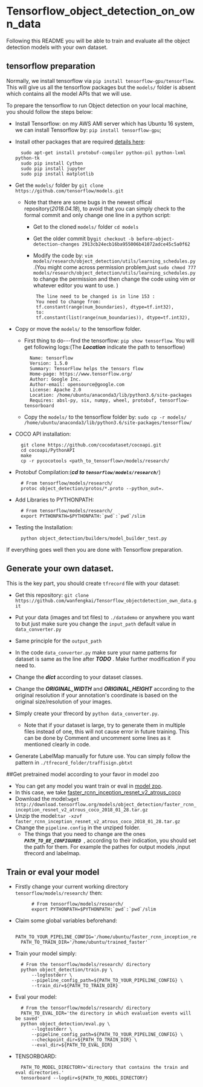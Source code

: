 # Tensorflow\_object\_detection\_on\_own\_data

Following this README you will be able to train and evaluate all the object detection models with your own dataset.


## tensorflow preparation
Normally, we install tensorflow via ```pip install tensorflow-gpu/tensorflow```. This will give us all the tensorflow packages but the ```models/``` folder is absent which contains all the model APIs that we will use.

To prepare the tensorflow to run Object detection on your local machine, you should follow the steps below:

* Install Tensorflow: on my AWS AMI server which has Ubuntu 16 system, we can install Tensorflow by: ```pip install tensorflow-gpu```;

* Install other packages that are required [details here](https://github.com/tensorflow/models/blob/master/research/object_detection/g3doc/installation.md): 

		sudo apt-get install protobuf-compiler python-pil python-lxml python-tk
		sudo pip install Cython
		sudo pip install jupyter
		sudo pip install matplotlib

* Get the ```models/``` folder by ```git clone https://github.com/tensorflow/models.git```
	* Note that there are some bugs in the newest offical repository(_2018.04.18_), to avoid that you can simply check to the formal commit and only change one line in a python script:
		*  Get to the cloned ```models/``` folder ```cd models```
		*  Get the older commit by```git checkout -b before-object-detection-changes 2913cb24ecb16ba955006b41072adce45c5a0f62```
		*  Modify the code by: ```vim models/research/object_detection/utils/learning_schedules.py```.(You might come across permission problem,just ```sudo chmod 777 models/research/object_detection/utils/learning_schedules.py``` to change the permission and then change the code using vim or whatever editor you want to use. )
		
				The line need to be changed is in line 153 :
				You need to change from: 
				tf.constant(range(num_boundaries), dtype=tf.int32),
				to:
				tf.constant(list(range(num_boundaries)), dtype=tf.int32),
* Copy or move the ```models/``` to the tensorflow folder.
	* First thing to do---find the tensorflow: ```pip show tensorflow```.  You will get following logs:(The ***Location*** indicate the path to tensorflow)
	
			Name: tensorflow
			Version: 1.5.0
			Summary: TensorFlow helps the tensors flow
			Home-page: https://www.tensorflow.org/
			Author: Google Inc.
			Author-email: opensource@google.com
			License: Apache 2.0
			Location: /home/ubuntu/anaconda3/lib/python3.6/site-packages
			Requires: absl-py, six, numpy, wheel, protobuf, tensorflow-tensorboard 
	* Copy the ```models/``` to the tensorflow folder by:
	```sudo cp -r models/ /home/ubuntu/anaconda3/lib/python3.6/site-packages/tensorflow/ ```

* COCO API installation:

		git clone https://github.com/cocodataset/cocoapi.git
		cd cocoapi/PythonAPI
		make
		cp -r pycocotools <path_to_tensorflow>/models/research/
* Protobuf Compilation:(***cd to ```tensorflow/models/research/```***)

		# From tensorflow/models/research/
		protoc object_detection/protos/*.proto --python_out=.
* Add Libraries to PYTHONPATH:

		# From tensorflow/models/research/
		export PYTHONPATH=$PYTHONPATH:`pwd`:`pwd`/slim
		
* Testing the Installation:

		python object_detection/builders/model_builder_test.py
	
If everything goes well then you are done with Tensorflow preparation.

## Generate your own dataset.

This is the key part, you should create ```tfrecord``` file with your dataset:

* Get this repository: ```git clone https://github.com/wanfengkai/Tensorflow_objectdetection_own_data.git```
* Put your data (images and txt files) to ```./datademo``` or anywhere you want to but just make sure you change the ```input_path``` default value in ```data_converter.py```
* Same principle for the ```output_path```
* In the code ```data_converter.py``` make sure your name patterns for dataset is same as the line after ***TODO*** . Make further modification if you need to.

* Change the _***dict***_ according to your dataset classes.
* Change the _***ORIGINAL\_WIDTH***_  and _***ORIGINAL\_HEIGHT***_ according to the original resolution if your annotation's coordinate is based on the original size/resolution of your images.

* Simply create your tfrecord by ```python data_converter.py```.
	* Note that if your dataset is large, try to generate them in multiple files instead of one, this will not cause error in future training. This can be done by Comment and uncomment some lines as it mentioned clearly in code.

* Generate LabelMap manually for future use. You can simply follow the pattern in ```./tfrecord_folder/traffisign.pbtxt```


##Get pretrained model according to your favor in model zoo
* You can get any model you want train or eval in [model zoo](https://github.com/tensorflow/models/blob/master/research/object_detection/g3doc/detection_model_zoo.md).
* In this case, we take [faster\_rcnn\_inception\_resnet\_v2\_atrous\_coco](http://download.tensorflow.org/models/object_detection/faster_rcnn_inception_resnet_v2_atrous_coco_2018_01_28.tar.gz)
* Download the model:```wget http://download.tensorflow.org/models/object_detection/faster_rcnn_inception_resnet_v2_atrous_coco_2018_01_28.tar.gz```
* Unzip the model:```tar -xzvf faster_rcnn_inception_resnet_v2_atrous_coco_2018_01_28.tar.gz```
* Change the ```pipeline.config``` in the unziped folder.
	* The things that you need to change are the ones ***```PATH_TO_BE_CONFIGURED ```***, according to their indication, you should set the path for them. For example the pathes for output models ,input tfrecord and labelmap.


## Train or eval your model 

* Firstly change your current working directory  ```tensorflow/models/research/``` then:

			# From tensorflow/models/research/
			export PYTHONPATH=$PYTHONPATH:`pwd`:`pwd`/slim
* Claim some global variables beforehand: 

		PATH_TO_YOUR_PIPELINE_CONFIG='/home/ubuntu/faster_rcnn_inception_resnet_v2_atrous_coco_2018_01_28/pipeline.config'
		PATH_TO_TRAIN_DIR='/home/ubuntu/trained_faster'
* Train your model simply:

		# From the tensorflow/models/research/ directory
		python object_detection/train.py \
		    --logtostderr \
		    --pipeline_config_path=${PATH_TO_YOUR_PIPELINE_CONFIG} \
		    --train_dir=${PATH_TO_TRAIN_DIR}
	
* Eval your model:

		# From the tensorflow/models/research/ directory
		PATH_TO_EVAL_DIR='the directory in which evaluation events will be saved'
		python object_detection/eval.py \
		    --logtostderr \
		    --pipeline_config_path=${PATH_TO_YOUR_PIPELINE_CONFIG} \
		    --checkpoint_dir=${PATH_TO_TRAIN_DIR} \
		    --eval_dir=${PATH_TO_EVAL_DIR}
* TENSORBOARD:

		PATH_TO_MODEL_DIRECTORY='directory that contains the train and eval directories.'
		tensorboard --logdir=${PATH_TO_MODEL_DIRECTORY}

